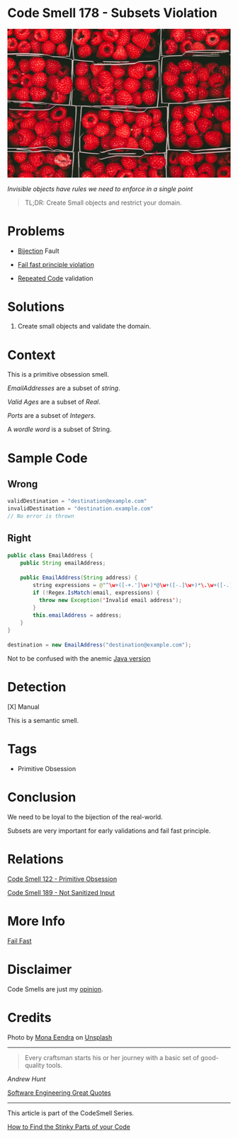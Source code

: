 # Code Smell 178 - Subsets Violation
            
![Code Smell 178 - Subsets Violation](Code%20Smell%20178%20-%20Subsets%20Violation.jpg)

*Invisible objects have rules we need to enforce in a single point*

> TL;DR: Create Small objects and restrict your domain.

# Problems

- [Bijection](https://github.com/mcsee/Software-Design-Articles/tree/main/Articles/Theory/The%20One%20and%20Only%20Software%20Design%20Principle/readme.md) Fault 

- [Fail fast principle violation](https://github.com/mcsee/Software-Design-Articles/tree/main/Articles/Theory/Fail%20Fast/readme.md)

- [Repeated Code](https://github.com/mcsee/Software-Design-Articles/tree/main/Articles/Code%20Smells/Code%20Smell%2046%20-%20Repeated%20Code/readme.md) validation

# Solutions

1. Create small objects and validate the domain.

# Context

This is a primitive obsession smell.

*EmailAddresses* are a subset of *string*.

*Valid Ages* are a subset of *Real*.

*Ports* are a subset of *Integers*.

A *wordle word* is a subset of String.

# Sample Code

## Wrong

[Gist Url]: # (https://gist.github.com/mcsee/6fedc83479a0894ca2467247ecd5e85c)
```java
validDestination = "destination@example.com"  
invalidDestination = "destination.example.com"
// No error is thrown
```

## Right

[Gist Url]: # (https://gist.github.com/mcsee/51ea6966c13b5aa25c34437218eef5b8)
```java
public class EmailAddress {
    public String emailAddress;

    public EmailAddress(String address) {
        string expressions = @"^\w+([-+.']\w+)*@\w+([-.]\w+)*\.\w+([-.]\w+)*$";
        if (!Regex.IsMatch(email, expressions) {
          throw new Exception('Invalid email address');
        }
        this.emailAddress = address;
    }
}

destination = new EmailAddress("destination@example.com");
```

Not to be confused with the anemic [Java version](http://officedev.github.io/ews-java-api/docs/releases/api-2.0/apidocs/microsoft/exchange/webservices/data/property/complex/EmailAddress.html)

# Detection

[X] Manual

This is a semantic smell.

# Tags

- Primitive Obsession

# Conclusion

We need to be loyal to the bijection of the real-world. 

Subsets are very important for early validations and fail fast principle.

# Relations

[Code Smell 122 - Primitive Obsession](https://github.com/mcsee/Software-Design-Articles/tree/main/Articles/Code%20Smells/Code%20Smell%20122%20-%20Primitive%20Obsession/readme.md)

[Code Smell 189 - Not Sanitized Input](https://github.com/mcsee/Software-Design-Articles/tree/main/Articles/Code%20Smells/Code%20Smell%20189%20-%20Not%20Sanitized%20Input/readme.md)

# More Info

[Fail Fast](https://github.com/mcsee/Software-Design-Articles/tree/main/Articles/Theory/Fail%20Fast/readme.md)

# Disclaimer

Code Smells are just my [opinion](https://github.com/mcsee/Software-Design-Articles/tree/main/Articles/Blogging/I%20Wrote%20More%20than%2090%20Articles%20on%202021%20Here%20is%20What%20I%20Learned/readme.md).

# Credits

Photo by [Mona Eendra](https://unsplash.com/@monaeendra) on [Unsplash](https://unsplash.com/s/photos/boxed)  

* * *

> Every craftsman starts his or her journey with a basic set of good-quality tools.

_Andrew Hunt_

[Software Engineering Great Quotes](https://github.com/mcsee/Software-Design-Articles/tree/main/Articles/Quotes/Software%20Engineering%20Great%20Quotes/readme.md)

* * *

This article is part of the CodeSmell Series.

[How to Find the Stinky Parts of your Code](https://github.com/mcsee/Software-Design-Articles/tree/main/Articles/Code%20Smells/How%20to%20Find%20the%20Stinky%20parts%20of%20your%20Code/readme.md)
